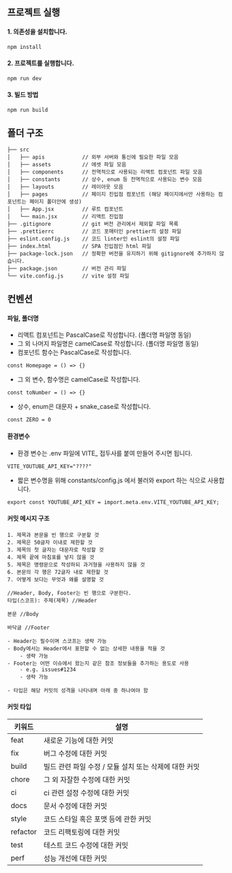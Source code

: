 ## 프로젝트 실행

#### 1. 의존성을 설치합니다.

```
npm install
```

#### 2. 프로젝트를 실행합니다.

```
npm run dev
```

#### 3. 빌드 방법

```
npm run build
```

## 폴더 구조

```
├── src
│   ├── apis            // 외부 서버와 통신에 필요한 파일 모음
│   ├── assets          // 에셋 파일 모음
│   ├── components      // 전역적으로 사용되는 리액트 컴포넌트 파일 모음
│   ├── constants       // 상수, enum 등 전역적으로 사용되는 변수 모음
│   ├── layouts         // 레이아웃 모음
│   ├── pages           // 페이지 진입점 컴포넌트 (해당 페이지에서만 사용하는 컴포넌트는 페이지 폴더안에 생성)
│   ├── App.jsx         // 루트 컴포넌트
│   └── main.jsx        // 리액트 진입점
├── .gitignore          // git 버전 관리에서 제외할 파일 목록
├── .prettierrc         // 코드 포매터인 prettier의 설정 파일
├── eslint.config.js    // 코드 linter인 eslint의 설정 파일
├── index.html          // SPA 진입점인 html 파일
├── package-lock.json   // 정확한 버전을 유지하기 위해 gitignore에 추가하지 않습니다.
├── package.json        // 버전 관리 파일
└── vite.config.js      // vite 설정 파일
```

## 컨벤션

#### 파일, 폴더명

- 리액트 컴포넌트는 PascalCase로 작성합니다. (폴더명 파일명 동일)
- 그 외 나머지 파일명은 camelCase로 작성합니다. (폴더명 파일명 동일)
- 컴포넌트 함수는 PascalCase로 작성합니다.

```
const Homepage = () => {}
```

- 그 외 변수, 함수명은 camelCase로 작성합니다.

```
const toNumber = () => {}
```

- 상수, enum은 대문자 + snake_case로 작성합니다.

```
const ZERO = 0
```

#### 환경변수

- 환경 변수는 .env 파일에 VITE\_ 접두사를 붙여 만들어 주시면 됩니다.

```
VITE_YOUTUBE_API_KEY="????"
```

- 짧은 변수명을 위해 constants/config.js 에서 불러와 export 하는 식으로 사용합니다.

```
export const YOUTUBE_API_KEY = import.meta.env.VITE_YOUTUBE_API_KEY;
```

#### 커밋 메시지 구조

```
1. 제목과 본문을 빈 행으로 구분할 것
2. 제목은 50글자 이내로 제한할 것
3. 제목의 첫 글자는 대문자로 작성할 것
4. 제목 끝에 마침표를 넣지 않을 것
5. 제목은 명령문으로 작성하되 과거형을 사용하지 않을 것
6. 본문의 각 행은 72글자 내로 제한할 것
7. 어떻게 보다는 무엇과 왜를 설명할 것

//Header, Body, Footer는 빈 행으로 구분한다.
타입(스코프): 주제(제목) //Header

본문 //Body

바닥글 //Footer

- Header는 필수이며 스코프는 생략 가능
- Body에서는 Header에서 표현할 수 없는 상세한 내용을 적을 것
    - 생략 가능
- Footer는 어떤 이슈에서 왔는지 같은 참조 정보들을 추가하는 용도로 사용
    - e.g. issues#1234
    - 생략 가능

- 타입은 해당 커밋의 성격을 나타내며 아래 중 하나여야 함
```

#### 커밋 타입

| 키워드   | 설명                                                  |
| -------- | ----------------------------------------------------- |
| feat     | 새로운 기능에 대한 커밋                               |
| fix      | 버그 수정에 대한 커밋                                 |
| build    | 빌드 관련 파일 수정 / 모듈 설치 또는 삭제에 대한 커밋 |
| chore    | 그 외 자잘한 수정에 대한 커밋                         |
| ci       | ci 관련 설정 수정에 대한 커밋                         |
| docs     | 문서 수정에 대한 커밋                                 |
| style    | 코드 스타일 혹은 포맷 등에 관한 커밋                  |
| refactor | 코드 리팩토링에 대한 커밋                             |
| test     | 테스트 코드 수정에 대한 커밋                          |
| perf     | 성능 개선에 대한 커밋                                 |
